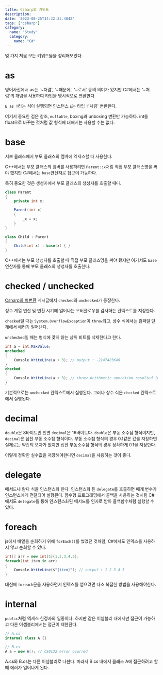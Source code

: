 ```yaml
---
title: Csharp의 키워드
description:
date: '2023-08-25T14:32:32.484Z'
tags: ["csharp"]
category:
  name: "Study"
  category:
    name: "C#"
---
```


몇 가지 처음 보는 키워드들을 정리해보았다.

# as

영어사전에서 as는 '~처럼', '~때문에', '~로서' 등의 의미가 있지만 C#에서는 '~처럼'의 개념을 사용하여 타입을 명시적으로 변환한다.

`E as T`라는 식이 실행되면 인스턴스 `E`는 타입 `T`'처럼' 변환한다.

여기서 중요한 점은 참조, `nullable`, boxing과 unboxing 변환만 가능하다. int를 float으로 바꾸는 것처럼 값 형식에 대해서는 사용할 수는 없다.

# base

서브 클래스에서 부모 클래스의 멤버에 엑세스할 때 사용한다.

C++에서는 부모 클래스의 멤버를 사용하려면 `Parent::x`처럼 직접 부모 클래스명을 써야 했지만 C#에서는 `base`연산자로 접근이 가능하다.

특히 중요한 것은 생성자에서 부모 클래스의 생성자를 호출할 때다.

```csharp
class Parent
{
    private int x;

    Parent(int x)
    {
        _x = x;
    }
}

class Child : Parent
{
    Child(int x) : base(x) { }
}
```

C++에서는 부모 생성자를 호출할 때 직접 부모 클래스명을 써야 했지만 여기서도 `base`연산자를 통해 부모 클래스의 생성자를 호출한다.

# checked / unchecked

[Csharp의 형변환](/csharp/Csharp의-형변환) 게시글에서 `checked`와 `unchecked`가 등장한다.

정수 계열 연산 및 변환 시기에 일어나는 오버플로우를 검사하는 컨텍스트를 지정한다.

`checked`일 때는 `System.OverflowException`이 `throw`되고, 상수 식에서는 컴파일 단계에서 에러가 일어난다.

`unchecked`일 때는 형식에 맞지 않는 상위 비트를 삭제한다고 한다. 

```csharp
int a = int.MaxValue;
unchecked
{
    Console.WriteLine(a + 3); // output : -2147483646
}
checked
{
    Console.WriteLine(a + 3); // throw Arithmetic operation resulted in an overflow.
}
```

기본적으로는 `unchecked` 컨텍스트에서 실행된다. 그러나 상수 식은 `checked` 컨텍스트에서 실행된다.

# decimal

`double`은 8바이트인 반면 `decimal`은 16바이트다. `double`은 부동 소수점 형식이지만, `decimal`은 십진 부동 소수점 형식이다. 부동 소수점 형식의 경우 0.1같은 값을 저장하면 실제로는 약간의 오차가 있지만 십진 부동소수점 형식의 경우 정확하게 0.1을 저장한다.

이렇게 정확한 실수값을 저장해야한다면 `decimal`을 사용하는 것이 좋다.

# delegate

메서드나 람다 식을 인스턴스화 한다. 인스턴스화 된 `delegate`를 호출하면 매개 변수가 인스턴스에게 전달되어 실행된다. 함수형 프로그래밍에서 콜백을 사용하는 것처럼 C#에서도 `delegate`를 통해 인스턴스화된 메서드를 인자로 받아 콜백함수처럼 실행할 수 있다.

# foreach

js에서 배열을 순회하기 위해 `forEach()`를 썼었던 것처럼, C#에서도 인덱스를 사용하지 않고 순회할 수 있다. 

```csharp
int[] arr = new int[5]{1,2,3,4,5};
foreach(int item in arr)
{
    Console.WriteLine($"{item}"); // output : 1 2 3 4 5
}
```

대신에 `foreach`문을 사용하면서 인덱스를 얻으려면 다소 복잡한 방법을 사용해야한다. 

# internal

`public`처럼 엑세스 한정자의 일종이다. 하지만 같은 어셈블리 내에서만 접근이 가능하고 다른 어셈블리에서는 접근이 제한된다.


```csharp
// A.cs
internal class A {}

// B.cs
A a = new A(); // CS0122 error ocurred
```

A.cs와 B.cs는 다른 어셈블리로 나뉜다. 따라서 B.cs 내에서 클래스 A에 접근하려고 할 때 에러가 일어나게 된다.